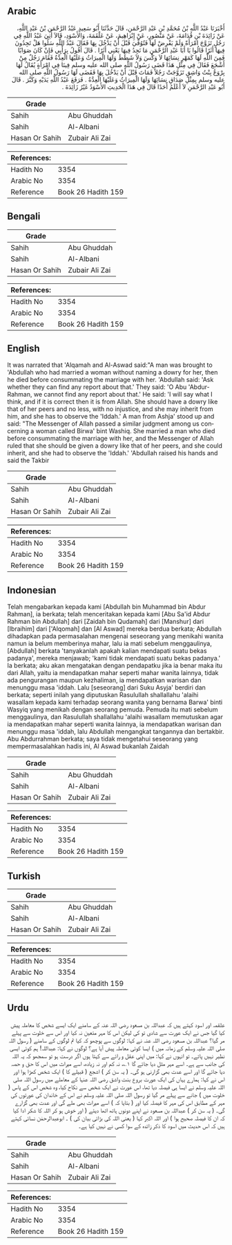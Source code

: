 ## Arabic


<div dir="rtl" lang="ar" style={{fontSize:'larger',backgroundColor:'#f8f9fa',padding:20}}>
أَخْبَرَنَا عَبْدُ اللَّهِ بْنُ مُحَمَّدِ بْنِ عَبْدِ الرَّحْمَنِ، قَالَ حَدَّثَنَا أَبُو سَعِيدٍ عَبْدُ الرَّحْمَنِ بْنُ عَبْدِ اللَّهِ، عَنْ زَائِدَةَ بْنِ قُدَامَةَ، عَنْ مَنْصُورٍ، عَنْ إِبْرَاهِيمَ، عَنْ عَلْقَمَةَ، وَالأَسْوَدِ، قَالاَ أُتِيَ عَبْدُ اللَّهِ فِي رَجُلٍ تَزَوَّجَ امْرَأَةً وَلَمْ يَفْرِضْ لَهَا فَتُوُفِّيَ قَبْلَ أَنْ يَدْخُلَ بِهَا فَقَالَ عَبْدُ اللَّهِ سَلُوا هَلْ تَجِدُونَ فِيهَا أَثَرًا قَالُوا يَا أَبَا عَبْدِ الرَّحْمَنِ مَا نَجِدُ فِيهَا يَعْنِي أَثَرًا ‏.‏ قَالَ أَقُولُ بِرَأْيِي فَإِنْ كَانَ صَوَابًا فَمِنَ اللَّهِ لَهَا كَمَهْرِ نِسَائِهَا لاَ وَكْسَ وَلاَ شَطَطَ وَلَهَا الْمِيرَاثُ وَعَلَيْهَا الْعِدَّةُ فَقَامَ رَجُلٌ مِنْ أَشْجَعَ فَقَالَ فِي مِثْلِ هَذَا قَضَى رَسُولُ اللَّهِ صلى الله عليه وسلم فِينَا فِي امْرَأَةٍ يُقَالُ لَهَا بِرْوَعُ بِنْتُ وَاشِقٍ تَزَوَّجَتْ رَجُلاً فَمَاتَ قَبْلَ أَنْ يَدْخُلَ بِهَا فَقَضَى لَهَا رَسُولُ اللَّهِ صلى الله عليه وسلم بِمِثْلِ صَدَاقِ نِسَائِهَا وَلَهَا الْمِيرَاثُ وَعَلَيْهَا الْعِدَّةُ ‏.‏ فَرَفَعَ عَبْدُ اللَّهِ يَدَيْهِ وَكَبَّرَ ‏.‏ قَالَ أَبُو عَبْدِ الرَّحْمَنِ لاَ أَعْلَمُ أَحَدًا قَالَ فِي هَذَا الْحَدِيثِ الأَسْوَدُ غَيْرُ زَائِدَةَ ‏.‏
</div>
<div style={{backgroundColor:'#f8f9fa',padding:20, marginBottom: 10}}><table> <thead> <tr> <th>Grade</th> <th></th> </tr> </thead> <tbody> <tr><td>Sahih</td><td>Abu Ghuddah</td></tr><tr><td>Sahih</td><td>Al-Albani</td></tr><tr><td>Hasan Or Sahih</td><td>Zubair Ali Zai</td></tr></tbody></table><table> <thead> <tr> <th>References:</th> <th></th> </tr> </thead> <tbody><tr><td>Hadith No</td><td>3354</td></tr><tr><td>Arabic No</td><td>3354</td></tr><tr><td>Reference</td><td>Book 26 Hadith 159</td></tr></tbody></table></div>

## Bengali


<div dir="ltr" lang="bn" style={{fontSize:'larger',backgroundColor:'#f8f9fa',padding:20}}>

</div>
<div style={{backgroundColor:'#f8f9fa',padding:20, marginBottom: 10}}><table> <thead> <tr> <th>Grade</th> <th></th> </tr> </thead> <tbody> <tr><td>Sahih</td><td>Abu Ghuddah</td></tr><tr><td>Sahih</td><td>Al-Albani</td></tr><tr><td>Hasan Or Sahih</td><td>Zubair Ali Zai</td></tr></tbody></table><table> <thead> <tr> <th>References:</th> <th></th> </tr> </thead> <tbody><tr><td>Hadith No</td><td>3354</td></tr><tr><td>Arabic No</td><td>3354</td></tr><tr><td>Reference</td><td>Book 26 Hadith 159</td></tr></tbody></table></div>

## English


<div dir="ltr" lang="en" style={{fontSize:'larger',backgroundColor:'#f8f9fa',padding:20}}>
It was narrated that 'Alqamah and Al-Aswad said:"A man was brought to 'Abdullah who had married a woman without naming a dowry for her, then he died before consummating the marriage with her. 'Abdullah said: 'Ask whether they can find any report about that.' They said: 'O Abu 'Abdur-Rahman, we cannot find any report about that.' He said: 'I will say what I think, and if it is correct then it is from Allah. She should have a dowry like that of her peers and no less, with no injustice, and she may inherit from him, and she has to observe the 'Iddah.' A man from Ashja' stood up and said: "The Messenger of Allah passed a similar judgment among us concerning a woman called Birwa' bint Washiq. She married a man who died before consummating the marriage with her, and the Messenger of Allah ruled that she should be given a dowry like that of her peers, and she could inherit, and she had to observe the 'Iddah.' 'Abdullah raised his hands and said the Takbir
</div>
<div style={{backgroundColor:'#f8f9fa',padding:20, marginBottom: 10}}><table> <thead> <tr> <th>Grade</th> <th></th> </tr> </thead> <tbody> <tr><td>Sahih</td><td>Abu Ghuddah</td></tr><tr><td>Sahih</td><td>Al-Albani</td></tr><tr><td>Hasan Or Sahih</td><td>Zubair Ali Zai</td></tr></tbody></table><table> <thead> <tr> <th>References:</th> <th></th> </tr> </thead> <tbody><tr><td>Hadith No</td><td>3354</td></tr><tr><td>Arabic No</td><td>3354</td></tr><tr><td>Reference</td><td>Book 26 Hadith 159</td></tr></tbody></table></div>

## Indonesian


<div dir="ltr" lang="id" style={{fontSize:'larger',backgroundColor:'#f8f9fa',padding:20}}>
Telah mengabarkan kepada kami [Abdullah bin Muhammad bin Abdur Rahman], ia berkata; telah menceritakan kepada kami [Abu Sa'id Abdur Rahman bin Abdullah] dari [Zaidah bin Qudamah] dari [Manshur] dari [Ibraihim] dari ['Alqomah] dan [Al Aswad] mereka berdua berkata; Abdullah dihadapkan pada permasalahan mengenai seseorang yang menikahi wanita namun ia belum memberinya mahar, lalu ia mati sebelum menggaulinya, [Abdullah] berkata 'tanyakanlah apakah kalian mendapati suatu bekas padanya', mereka menjawab; 'kami tidak mendapati suatu bekas padanya.' Ia berkata; aku akan mengatakan dengan pendapatku jika ia benar maka itu dari Allah, yaitu ia mendapatkan mahar seperti mahar wanita lainnya, tidak ada pengurangan maupun kezhaliman, ia mendapatkan warisan dan menunggu masa 'iddah. Lalu [seseorang] dari Suku Asyja' berdiri dan berkata; seperti inilah yang diputuskan Rasulullah shallallahu 'alaihi wasallam kepada kami terhadap seorang wanita yang bernama Barwa' binti Wasyiq yang menikah dengan seorang pemuda. Pemuda itu mati sebelum menggaulinya, dan Rasulullah shallallahu 'alaihi wasallam memutuskan agar ia mendapatkan mahar seperti wanita lainnya, ia mendapatkan warisan dan menunggu masa 'iddah, lalu Abdullah mengangkat tangannya dan bertakbir. Abu Abdurrahman berkata; saya tidak mengetahui seseorang yang mempermasalahkan hadis ini, Al Aswad bukanlah Zaidah
</div>
<div style={{backgroundColor:'#f8f9fa',padding:20, marginBottom: 10}}><table> <thead> <tr> <th>Grade</th> <th></th> </tr> </thead> <tbody> <tr><td>Sahih</td><td>Abu Ghuddah</td></tr><tr><td>Sahih</td><td>Al-Albani</td></tr><tr><td>Hasan Or Sahih</td><td>Zubair Ali Zai</td></tr></tbody></table><table> <thead> <tr> <th>References:</th> <th></th> </tr> </thead> <tbody><tr><td>Hadith No</td><td>3354</td></tr><tr><td>Arabic No</td><td>3354</td></tr><tr><td>Reference</td><td>Book 26 Hadith 159</td></tr></tbody></table></div>

## Turkish


<div dir="ltr" lang="tr" style={{fontSize:'larger',backgroundColor:'#f8f9fa',padding:20}}>

</div>
<div style={{backgroundColor:'#f8f9fa',padding:20, marginBottom: 10}}><table> <thead> <tr> <th>Grade</th> <th></th> </tr> </thead> <tbody> <tr><td>Sahih</td><td>Abu Ghuddah</td></tr><tr><td>Sahih</td><td>Al-Albani</td></tr><tr><td>Hasan Or Sahih</td><td>Zubair Ali Zai</td></tr></tbody></table><table> <thead> <tr> <th>References:</th> <th></th> </tr> </thead> <tbody><tr><td>Hadith No</td><td>3354</td></tr><tr><td>Arabic No</td><td>3354</td></tr><tr><td>Reference</td><td>Book 26 Hadith 159</td></tr></tbody></table></div>

## Urdu


<div dir="rtl" lang="ur" style={{fontSize:'larger',backgroundColor:'#f8f9fa',padding:20}}>
علقمہ اور اسود کہتے ہیں کہ عبداللہ بن مسعود رضی اللہ عنہ کے سامنے ایک ایسے شخص کا معاملہ پیش کیا گیا جس نے ایک عورت سے شادی تو کی لیکن اس کا مہر متعین نہ کیا اور اس سے خلوت سے پہلے مر گیا؟ عبداللہ بن مسعود رضی اللہ عنہ نے کہا: لوگوں سے پوچھو کہ کیا تم لوگوں کے سامنے ( رسول اللہ صلی اللہ علیہ وسلم کے زمانہ میں ) ایسا کوئی معاملہ پیش آیا ہے؟ لوگوں نے کہا: عبداللہ! ہم کوئی ایسی نظیر نہیں پاتے۔ تو انہوں نے کہا: میں اپنی عقل و رائے سے کہتا ہوں اگر درست ہو تو سمجھو کہ یہ اللہ کی جانب سے ہے۔ اسے مہر مثل دیا جائے گا ۱؎، نہ کم اور نہ زیادہ، اسے میراث میں اس کا حق و حصہ دیا جائے گا اور اسے عدت بھی گزارنی ہو گی۔ ( یہ سن کر ) اشجع ( قبیلے کا ) ایک شخص کھڑا ہوا اور اس نے کہا: ہمارے یہاں کی ایک عورت بروع بنت واشق رضی اللہ عنہا کے معاملے میں رسول اللہ صلی اللہ علیہ وسلم نے ایسا ہی فیصلہ دیا تھا، اس عورت نے ایک شخص سے نکاح کیا، وہ شخص اس کے پاس ( خلوت میں ) جانے سے پہلے مر گیا تو رسول اللہ صلی اللہ علیہ وسلم نے اس کے خاندان کی عورتوں کی مہر کے مطابق اس کی مہر کا فیصلہ کیا اور ( بتایا کہ ) اسے میراث بھی ملے گی اور عدت بھی گزارے گی۔ ( یہ سن کر ) عبداللہ بن مسعود نے اپنے دونوں ہاتھ اٹھا دیئے ( اور خوش ہو کر اللہ کا شکر ادا کیا کہ ان کا فیصلہ صحیح ہوا ) اور اللہ اکبر کہا ( یعنی اللہ کی بڑائی بیان کی ) ۔ ابوعبدالرحمٰن نسائی کہتے ہیں کہ اس حدیث میں اسود کا ذکر زائدہ کے سوا کسی نے نہیں کیا ہے۔
</div>
<div style={{backgroundColor:'#f8f9fa',padding:20, marginBottom: 10}}><table> <thead> <tr> <th>Grade</th> <th></th> </tr> </thead> <tbody> <tr><td>Sahih</td><td>Abu Ghuddah</td></tr><tr><td>Sahih</td><td>Al-Albani</td></tr><tr><td>Hasan Or Sahih</td><td>Zubair Ali Zai</td></tr></tbody></table><table> <thead> <tr> <th>References:</th> <th></th> </tr> </thead> <tbody><tr><td>Hadith No</td><td>3354</td></tr><tr><td>Arabic No</td><td>3354</td></tr><tr><td>Reference</td><td>Book 26 Hadith 159</td></tr></tbody></table></div>